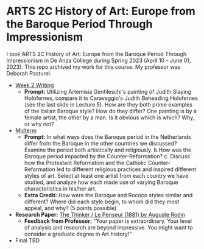 # ARTS 2C History of Art: Europe from the Baroque Period Through Impressionism

I took ARTS 2C History of Art: Europe from the Baroque Period Through Impressionism in De Anza College during Spring 2023 (April 10 - June 01, 2023). This repo archived my work for this course. My professor was Deborah Pasturel.
* [Week 2 Writing](ARTS2CWeek2Writing.pdf)
  * **Prompt:** Utilizing Artemisia Gentileschi's painting of Judith Slaying Holofernes, compare it to Caravaggio's Judith Beheading Holofernes (see the last slide in Lecture 5). How are they both prime examples of the Italian Baroque style? How do they differ? One painting is by a female artist, the other by a man. Is it obvious which is which? Why, or why not? 
* [Midterm](Arts%202C%20Midterm.pdf)
  * **Prompt:** In what ways does the Baroque period in the Netherlands differ from the Baroque in the other countries we discussed? Examine the period both artistically and religiously. b.How was the Baroque period impacted by the Counter-Reformation? c. Discuss how the Protestant Reformation and the Catholic Counter-Reformation led to different religious practices and inspired different styles of art. Select at least one artist from each country we have studied, and analyze how each made use of varying Baroque characteristics in his/her art.
  * **Extra Credit:** How were the Baroque and Rococo styles similar and different? Where did each style begin, to whom did they most appeal, and why? (5 points possible)
* **Research Paper:** [The Thinker / Le Penseur (1881) by Auguste Rodin](ARTS2CPaper.pdf)
  * **Feedback from Professor:** "Your paper is extraordinary. Your level of analysis and research are beyond impressive. You might want to consider a graduate degree in Art history!"
* Final TBD
